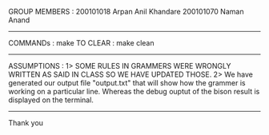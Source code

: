 GROUP MEMBERS  : 
200101018 Arpan Anil Khandare 
200101070 Naman Anand
****************************************************************************
COMMANDs : 
    make 
TO CLEAR : 
    make clean
****************************************************************************
ASSUMPTIONS :
1> SOME RULES IN GRAMMERS WERE WRONGLY WRITTEN AS SAID IN CLASS SO WE HAVE UPDATED THOSE.
2> We have generated our output file "output.txt" that will show how the grammer is working on a particular line.
Whereas the debug ouptut of the bison result is displayed on the terminal.

****************************************************************************
Thank you 